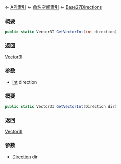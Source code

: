 ← [API索引](Api-Index) ← [命名空间索引](Namespace-Index) ← [Base27Directions](VRageMath.Base27Directions)

### 概要

```csharp
public static Vector3I GetVectorInt(int direction)
```



### 返回

[Vector3I](VRageMath.Vector3I)



### 参数

* [int](https://docs.microsoft.com/en-us/dotnet/api/System.Int32?view=netframework-4.6) direction
### 概要

```csharp
public static Vector3I GetVectorInt(Direction dir)
```

### 返回

[Vector3I](VRageMath.Vector3I)

### 参数

* [Direction](VRageMath.Base27Directions+Direction) dir
